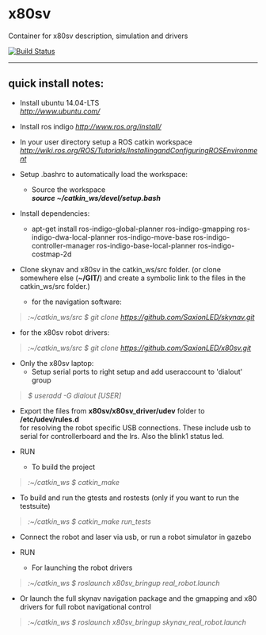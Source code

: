 x80sv
=====

Container for x80sv description, simulation and drivers


[![Build Status](https://travis-ci.org/SaxionLED/x80sv.svg)](https://travis-ci.org/SaxionLED/x80sv)


-------------------
quick install notes:
-------------------

- Install ubuntu 14.04-LTS  
_http://www.ubuntu.com/_

- Install ros indigo
_http://www.ros.org/install/_  

- In your user directory setup a ROS catkin workspace
_http://wiki.ros.org/ROS/Tutorials/InstallingandConfiguringROSEnvironment_  

- Setup .bashrc to automatically load the workspace:
  - Source the workspace  
    ___source ~/catkin_ws/devel/setup.bash___  

- Install dependencies:
    - apt-get install ros-indigo-global-planner ros-indigo-gmapping ros-indigo-dwa-local-planner ros-indigo-move-base ros-indigo-controller-manager ros-indigo-base-local-planner ros-indigo-costmap-2d

- Clone skynav and x80sv in the catkin_ws/src folder. (or clone somewhere else (**~/GIT/**) and create a symbolic link to the files in the catkin_ws/src folder.)
  
	- for the navigation software: 
>_:~/catkin_ws/src $ git clone https://github.com/SaxionLED/skynav.git_  
	
  - for the x80sv robot drivers: 
>_:~/catkin_ws/src $ git clone https://github.com/SaxionLED/x80sv.git_  
  
- Only the x80sv laptop:
  - Setup serial ports to right setup and add useraccount to 'dialout' group   
>_$ useradd -G dialout [USER]_    
  
  - Export the files from __x80sv/x80sv_driver/udev__ folder to __/etc/udev/rules.d__   
	  for resolving the robot specific USB connections. These include usb to serial for controllerboard
      and the lrs. Also the blink1 status led.

- RUN
  - To build the project  
>_:~/catkin_ws $ catkin_make_  
 
  - To build and run the gtests and rostests (only if you want to run the testsuite)
>_:~/catkin_ws $ catkin_make run_tests_   
 
- Connect the robot and laser via usb,  or run a robot simulator in gazebo  

- RUN
  - For launching the robot drivers   
>_:~/catkin_ws $ roslaunch x80sv_bringup real_robot.launch_  
 
  - Or launch the full skynav navigation package and the gmapping and x80 drivers for full robot navigational control 
>_:~/catkin_ws $ roslaunch x80sv_bringup skynav_real_robot.launch_
	
